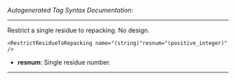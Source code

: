 _Autogenerated Tag Syntax Documentation:_

---
Restrict a single residue to repacking. No design.

```
<RestrictResidueToRepacking name="(string)"resnum="(positive_integer)" />
```

-   **resnum**: Single residue number.

---
